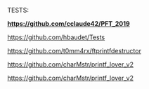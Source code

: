 TESTS:

__https://github.com/cclaude42/PFT_2019__

https://github.com/hbaudet/Tests

https://github.com/t0mm4rx/ftprintfdestructor

https://github.com/charMstr/printf_lover_v2

https://github.com/charMstr/printf_lover_v2
